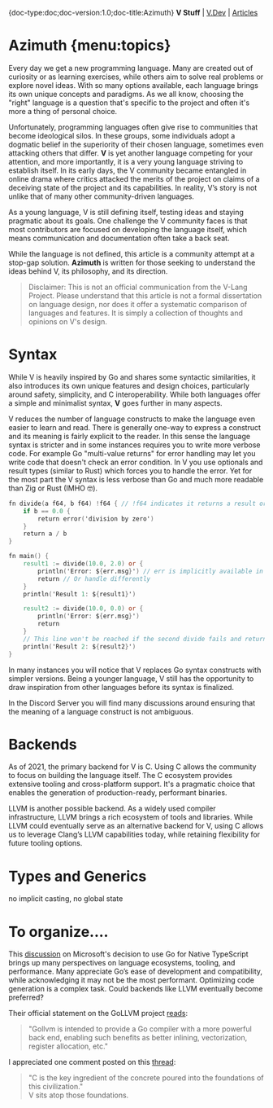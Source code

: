 {doc-type:doc;doc-version:1.0;doc-title:Azimuth}
**V Stuff** | [V.Dev](/index.html) | [Articles](./index.md)<BR>
# Azimuth  {menu:topics}

Every day we get a new programming language.  Many are created out of curiosity or as learning exercises, while others aim to solve real problems or explore novel ideas. With so many options available, each language brings its own unique concepts and paradigms. As we all know, choosing the "right" language is a question that's specific to the project and often it's more a thing of personal choice.

Unfortunately, programming languages often give rise to communities that become ideological silos. In these groups, some individuals adopt a dogmatic belief in the superiority of their chosen language, sometimes even attacking others that differ. **V** is yet another language competing for your attention, and more importantly, it is a very young language striving to establish itself. In its early days, the V community became entangled in online drama where critics attacked the merits of the project on claims of a deceiving state of the project and its capabilities. In reality, V’s story is not unlike that of many other community-driven languages.

As a young language, V is still defining itself, testing ideas and staying pragmatic about its goals. One challenge the V community faces is that most contributors are focused on developing the language itself, which means communication and documentation often take a back seat.

While the language is not defined, this article is a community attempt at a stop-gap solution. **Azimuth** is written for those seeking to understand the ideas behind V, its philosophy, and its direction.

> Disclaimer: This is not an official communication from the V-Lang Project. Please understand that this article is not a formal dissertation on language design, nor does it offer a systematic comparison of languages and features. It is simply a collection of thoughts and opinions on V's design.




# Syntax

While V is heavily inspired by Go and shares some syntactic similarities, it also introduces its own unique features and design choices, particularly around safety, simplicity, and C interoperability. While both languages offer a simple and minimalist syntax, **V** goes further in many aspects.

 V reduces the number of language constructs to make the language even easier to learn and read. There is generally one-way to express a construct and its meaning is fairly explicit to the reader. In this sense the language syntax is stricter and in some instances requires you to write more verbose code. For example Go "multi-value returns" for error handling may let you write code that doesn't check an error condition. In V you use optionals and result types (similar to Rust) which forces you to handle the error. Yet for the most part the V syntax is less verbose than Go and much more readable than Zig or Rust (IMHO 🤓).
 
 ```v
 fn divide(a f64, b f64) !f64 { // !f64 indicates it returns a result or an error
	 if b == 0.0 {
		 return error('division by zero')
	 }
	 return a / b
 }
 
 fn main() {
	 result1 := divide(10.0, 2.0) or {
		 println('Error: ${err.msg}') // err is implicitly available in or block
		 return // Or handle differently
	 }
	 println('Result 1: ${result1}')
 
	 result2 := divide(10.0, 0.0) or {
		 println('Error: ${err.msg}')
		 return
	 }
	 // This line won't be reached if the second divide fails and returns
	 println('Result 2: ${result2}')
 }
 ```
 
 In many instances you will notice that V replaces Go syntax constructs with simpler versions. Being a younger language, V still has the opportunity to draw inspiration from other languages before its syntax is finalized.
 
 In the Discord Server you will find many discussions around ensuring that the meaning of a language construct is not ambiguous. 



# Backends

As of 2021, the primary backend for V is C. Using C allows the community to focus on building the language itself. The C ecosystem provides extensive tooling and cross-platform support. It's a pragmatic choice that enables the generation of production-ready, performant binaries.

LLVM is another possible backend. As a widely used compiler infrastructure, LLVM brings a rich ecosystem of tools and libraries. While LLVM could eventually serve as an alternative backend for V, using C allows us to leverage Clang’s LLVM capabilities today, while retaining flexibility for future tooling options.


# Types and Generics

no implicit casting, no global state
 


# To organize....

This [discussion](https://github.com/microsoft/typescript-go/discussions/411) on Microsoft's decision to use Go for Native TypeScript brings up many perspectives on language ecosystems, tooling, and performance. Many appreciate Go’s ease of development and compatibility, while acknowledging it may not be the most performant. Optimizing code generation is a complex task. Could backends like LLVM eventually become preferred?

Their official statement on the GoLLVM project [reads](https://go.googlesource.com/gollvm):  
> "Gollvm is intended to provide a Go compiler with a more powerful back end, enabling such benefits as better inlining, vectorization, register allocation, etc."

I appreciated one comment posted on this [thread](https://github.com/vlang/v/discussions/7849):  
> "C is the key ingredient of the concrete poured into the foundations of this civilization."  
V sits atop those foundations.




